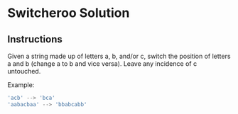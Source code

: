 # Switcheroo Solution

## Instructions

Given a string made up of letters a, b, and/or c, switch the position of letters a and b (change a to b and vice versa). Leave any incidence of c untouched.

Example:

```js
'acb' --> 'bca'
'aabacbaa' --> 'bbabcabb'
```